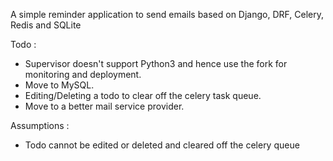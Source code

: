 A simple reminder application to send emails based on Django, DRF, Celery, Redis and SQLite

Todo : 
* Supervisor doesn't support Python3 and hence use the fork for monitoring and deployment. 
* Move to MySQL.
* Editing/Deleting a todo to clear off the celery task queue.
* Move to a better mail service provider.

Assumptions : 

* Todo cannot be edited or deleted and cleared off the celery queue
